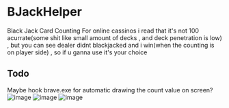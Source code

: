 # BJackHelper
Black Jack Card Counting
For online cassinos i read that it's not 100 acurrate(some shit like small amount of decks , and   deck penetration is low) , but you can see dealer didnt blackjacked and i win(when the counting is on player side) , so if u  ganna use  it's your choice<br>
## Todo
Maybe hook brave.exe for automatic drawing the count value on screen?
![image](https://github.com/user07777/BJackHelper/assets/140452913/0dd5f264-a9c5-4c36-8c77-2f7cc4d3191a)
![image](https://github.com/user07777/BJackHelper/assets/140452913/35d4ecce-14fb-4bf9-93bd-53558f3afe49)
![image](https://github.com/user07777/BJackHelper/assets/140452913/5685bb0c-5c54-4ff5-a1fa-13021950ad7a)


